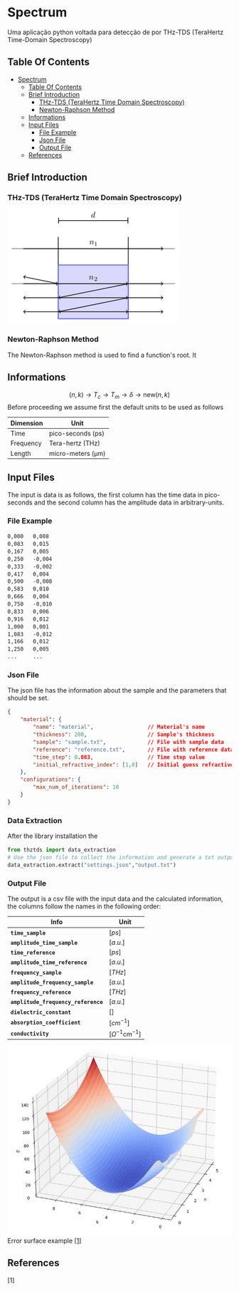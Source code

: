 # Spectrum
Uma aplicação python voltada para detecção de por THz-TDS (TeraHertz Time-Domain Spectroscopy)

## Table Of Contents
- [Spectrum](#spectrum)
  - [Table Of Contents](#table-of-contents)
  - [Brief Introduction](#brief-introduction)
    - [THz-TDS (TeraHertz Time Domain Spectroscopy)](#thz-tds-terahertz-time-domain-spectroscopy)
    - [Newton-Raphson Method](#newton-raphson-method)
  - [Informations](#informations)
  - [Input Files](#input-files)
    - [File Example](#file-example)
    - [Json File](#json-file)
    - [Output File](#output-file)
  - [References](#references)

## Brief Introduction

### THz-TDS (TeraHertz Time Domain Spectroscopy)
![Propagation](Figures/fp.jpg)

### Newton-Raphson Method
The Newton-Raphson method is used to find a function's root. It 
## Informations 
$$(n,k) \to T_c \to T_m \to \delta \to \text{new} (n,k)$$ 
Before proceeding we assume first the default units to be used as follows

| Dimension | Unit              |
| --------- | ----------------- |
| Time      | pico-seconds (ps) |
| Frequency | Tera-hertz (THz)  |
| Length    | micro-meters (μm) |

## Input Files
The input is data is as follows, the first column has the time data in pico-seconds and the second column has the amplitude data in arbitrary-units.
### File Example
```txt 
0,000	0,008
0,083	0,015
0,167	0,005
0,250	-0,004
0,333	-0,002
0,417	0,004
0,500	-0,008
0,583	0,010
0,666	0,004
0,750	-0,010
0,833	0,006
0,916	0,012
1,000	0,001
1,083	-0,012
1,166	0,012
1,250	0,005
...     ...
```
### Json File
The json file has the information about the sample and the parameters that should be set.
```json
{
    "material": {
        "name": "material",                 // Material's name
        "thickness": 200,                   // Sample's thickness
        "sample": "sample.txt",             // File with sample data
        "reference": "reference.txt",       // File with reference data
        "time_step": 0.083,                 // Time step value
        "initial_refractive_index": [1,0]   // Initial guess refractive index
    },
    "configurations": {
        "max_num_of_iterations": 10
    }
}
```
### Data Extraction
After the library installation the 

```python
from thztds import data_extraction 
# Use the json file to collect the information and generate a txt output file
data_extraction.extract("settings.json","output.txt") 
```
### Output File
The output is a csv file with the input data and the calculated information, the columns follow the names in the following order:

| Info                                | Unit                   |
| ----------------------------------- | ---------------------- |
| **`time_sample`**                   | $[ps]$                 |
| **`amplitude_time_sample`**         | $[a.u.]$               |
| **`time_reference`**                | $[ps]$                 |
| **`amplitude_time_reference`**      | $[a.u.]$               |
| **`frequency_sample`**              | $[THz]$                |
| **`amplitude_frequency_sample`**    | $[a.u.]$               |
| **`frequency_reference`**           | $[THz]$                |
| **`amplitude_frequency_reference`** | $[a.u.]$               |
| **`dielectric_constant`**           | $[]$                   |
| **`absorption_coefficient`**        | $[cm^{-1}]$            |
| **`conductivity`**                  | $[\Omega^{-1}cm^{-1}]$ |

![](Figures/error_surface_zoomed.jpeg)
Error surface example
[[1]](#1)
## References
<a id="1">[1]</a> 

